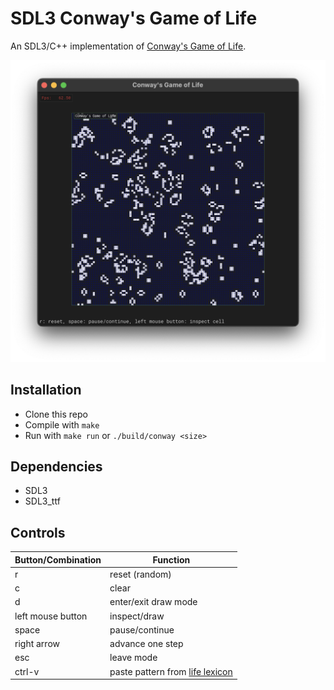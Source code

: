 SDL3 Conway's Game of Life
======

An SDL3/C++ implementation of [Conway's Game of Life](https://en.wikipedia.org/wiki/Conway%27s_Game_of_Life).  

![SDL3Conway Screenshot](/resources/conway_screenshot.png?raw=true "SDL3 Conway's Game of Life Screenshot")

Installation
--------------------
- Clone this repo
- Compile with ```make``` 
- Run with ```make run``` or  ```./build/conway <size>```


Dependencies
--------------------
- SDL3
- SDL3_ttf

Controls
--------------------

|Button/Combination | Function                                        |
|-------------------|-------------------------------------------------|
| r                 | reset (random)                                  |
| c                 | clear                                           |
| d                 | enter/exit draw mode                            |
| left mouse button | inspect/draw                                    |
| space             | pause/continue                                  |
| right arrow       | advance one step                                |
| esc               | leave mode                                      |
| ctrl-v            | paste pattern from [life lexicon](http://www.radicaleye.com/lifepage/lexicon.html) |
